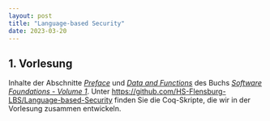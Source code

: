 ```yaml
---
layout: post
title: "Language-based Security"
date: 2023-03-20
---
```



<!-- ## Vorlesungen -->

<!-- Die Vorlesung gibt eine Einführung in den Bereich der [Language-based Security](https://en.wikipedia.org/wiki/Language-based_security).

Im [github-Projekt](https://github.com/jan-christiansen/Language-based-Security) gibt es die Coq-Quelldateien aus der Vorlesung. -->


## 1. Vorlesung

Inhalte der Abschnitte [_Preface_](https://softwarefoundations.cis.upenn.edu/lf-current/Preface.html) und [_Data and Functions_](https://softwarefoundations.cis.upenn.edu/lf-current/Basics.html#lab20) des Buchs [_Software Foundations - Volume 1_](https://softwarefoundations.cis.upenn.edu/current/lf-current/index.html).
Unter https://github.com/HS-Flensburg-LBS/Language-based-Security finden Sie die Coq-Skripte, die wir in der Vorlesung zusammen entwickeln.
